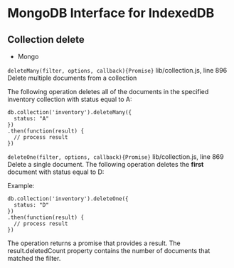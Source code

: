 # MongoDB Interface for IndexedDB

## Collection delete

- Mongo

`deleteMany(filter, options, callback){Promise}`
lib/collection.js, line 896
Delete multiple documents from a collection

The following operation deletes all of the documents in the specified inventory collection with status equal to A:

```
db.collection('inventory').deleteMany({
  status: "A"
})
.then(function(result) {
  // process result
})
```

`deleteOne(filter, options, callback){Promise}`
lib/collection.js, line 869
Delete a single document.
The following operation deletes the **first** document with status equal to D:

Example:

```
db.collection('inventory').deleteOne({
  status: "D"
})
.then(function(result) {
  // process result
})
```

The operation returns a promise that provides a result. The result.deletedCount property contains the number of documents that matched the filter.
